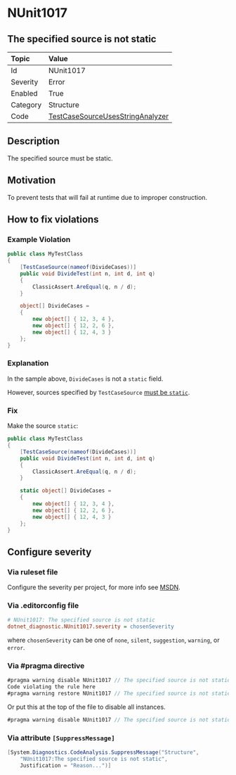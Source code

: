 # NUnit1017

## The specified source is not static

| Topic    | Value
| :--      | :--
| Id       | NUnit1017
| Severity | Error
| Enabled  | True
| Category | Structure
| Code     | [TestCaseSourceUsesStringAnalyzer](https://github.com/nunit/nunit.analyzers/blob/master/src/nunit.analyzers/TestCaseSourceUsage/TestCaseSourceUsesStringAnalyzer.cs)

## Description

The specified source must be static.

## Motivation

To prevent tests that will fail at runtime due to improper construction.

## How to fix violations

### Example Violation

```csharp
public class MyTestClass
{
    [TestCaseSource(nameof(DivideCases))]
    public void DivideTest(int n, int d, int q)
    {
        ClassicAssert.AreEqual(q, n / d);
    }

    object[] DivideCases =
    {
        new object[] { 12, 3, 4 },
        new object[] { 12, 2, 6 },
        new object[] { 12, 4, 3 }
    };
}
```

### Explanation

In the sample above, `DivideCases` is not a `static` field.

However, sources specified by `TestCaseSource` [must be `static`](https://github.com/nunit/docs/wiki/TestCaseSource-Attribute).

### Fix

Make the source `static`:

```csharp
public class MyTestClass
{
    [TestCaseSource(nameof(DivideCases))]
    public void DivideTest(int n, int d, int q)
    {
        ClassicAssert.AreEqual(q, n / d);
    }

    static object[] DivideCases =
    {
        new object[] { 12, 3, 4 },
        new object[] { 12, 2, 6 },
        new object[] { 12, 4, 3 }
    };
}
```

<!-- start generated config severity -->
## Configure severity

### Via ruleset file

Configure the severity per project, for more info see [MSDN](https://learn.microsoft.com/en-us/visualstudio/code-quality/using-rule-sets-to-group-code-analysis-rules?view=vs-2022).

### Via .editorconfig file

```ini
# NUnit1017: The specified source is not static
dotnet_diagnostic.NUnit1017.severity = chosenSeverity
```

where `chosenSeverity` can be one of `none`, `silent`, `suggestion`, `warning`, or `error`.

### Via #pragma directive

```csharp
#pragma warning disable NUnit1017 // The specified source is not static
Code violating the rule here
#pragma warning restore NUnit1017 // The specified source is not static
```

Or put this at the top of the file to disable all instances.

```csharp
#pragma warning disable NUnit1017 // The specified source is not static
```

### Via attribute `[SuppressMessage]`

```csharp
[System.Diagnostics.CodeAnalysis.SuppressMessage("Structure",
    "NUnit1017:The specified source is not static",
    Justification = "Reason...")]
```
<!-- end generated config severity -->
